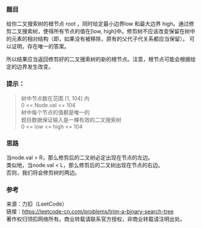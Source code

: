 ### 题目
给你二叉搜索树的根节点 root ，同时给定最小边界low 和最大边界 high。通过修剪二叉搜索树，使得所有节点的值在[low, high]中。修剪树不应该改变保留在树中的元素的相对结构（即，如果没有被移除，原有的父代子代关系都应当保留）。 可以证明，存在唯一的答案。

所以结果应当返回修剪好的二叉搜索树的新的根节点。注意，根节点可能会根据给定的边界发生改变。

### 提示：
>树中节点数在范围 [1, 104] 内  
>0 <= Node.val <= 104  
>树中每个节点的值都是唯一的  
>题目数据保证输入是一棵有效的二叉搜索树  
>0 <= low <= high <= 104  


### 思路
当node.val > R，那么修剪后的二叉树必定出现在节点的左边。  
类似地，当node.val < L，那么修剪后的二叉树出现在节点的右边。  
否则，我们将会修剪树的两边。



### 参考
来源：力扣（LeetCode）  
链接：https://leetcode-cn.com/problems/trim-a-binary-search-tree  
著作权归领扣网络所有。商业转载请联系官方授权，非商业转载请注明出处。
